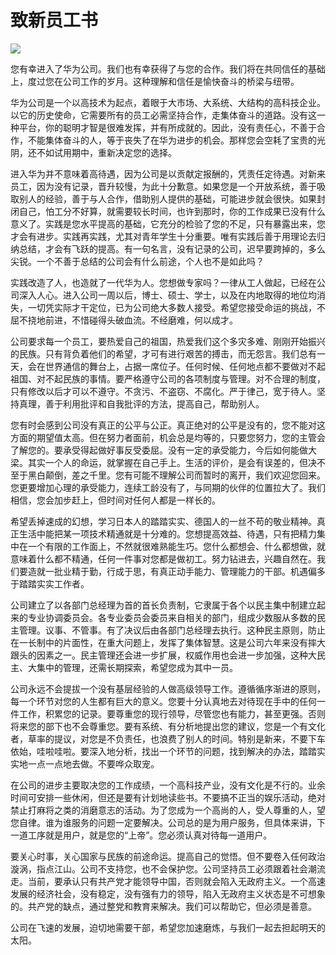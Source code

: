 # 致新员工书
<img class="pv" src="https://api.visitor.plantree.me/visitor-badge/pv?namespace=plantree.me&key=renzhengfei-speeches/致新员工书.md">



您有幸进入了华为公司。我们也有幸获得了与您的合作。我们将在共同信任的基础上，度过您在公司工作的岁月。这种理解和信任是愉快奋斗的桥梁与纽带。

华为公司是一个以高技术为起点，着眼于大市场、大系统、大结构的高科技企业。以它的历史使命，它需要所有的员工必需坚持合作，走集体奋斗的道路。没有这一种平台，你的聪明才智是很难发挥，并有所成就的。因此，没有责任心，不善于合作，不能集体奋斗的人，等于丧失了在华为进步的机会。那样您会空耗了宝贵的光阴，还不如试用期中，重新决定您的选择。

进入华为并不意味着高待遇，因为公司是以贡献定报酬的，凭责任定待遇。对新来员工，因为没有记录，晋升较慢，为此十分歉意。如果您是一个开放系统，善于吸取别人的经验，善于与人合作，借助别人提供的基础，可能进步就会很快。如果封闭自己，怕工分不好算，就需要较长时间，也许到那时，你的工作成果已没有什么意义了。实践是您水平提高的基础，它充分的检验了您的不足，只有暴露出来，您才会有进步。实践再实践，尤其对青年学生十分重要。唯有实践后善于用理论去归纳总结，才会有飞跃的提高。有一句名言，没有记录的公司，迟早要跨掉的，多么尖锐。一个不善于总结的公司会有什么前途，个人也不是如此吗？

实践改造了人，也造就了一代华为人。您想做专家吗？一律从工人做起，已经在公司深入人心。进入公司一周以后，博士、硕士、学士，以及在内地取得的地位均消失，一切凭实际才干定位，已为公司绝大多数人接受。希望您接受命运的挑战，不屈不挠地前进，不惜碰得头破血流。不经磨难，何以成才。

公司要求每一个员工，要热爱自己的祖国，热爱我们这个多灾多难、刚刚开始振兴的民族。只有背负着他们的希望，才可有进行艰苦的搏击，而无怨言。我们总有一天，会在世界通信的舞台上，占据一席位子。任何时候、任何地点都不要做对不起祖国、对不起民族的事情。要严格遵守公司的各项制度与管理。对不合理的制度，只有修改以后才可以不遵守。不贪污、不盗窃、不腐化。严于律己，宽于待人。坚持真理，善于利用批评和自我批评的方法，提高自己，帮助别人。

您有时会感到公司没有真正的公平与公正。真正绝对的公平是没有的，您不能对这方面的期望值太高。但在努力者面前，机会总是均等的，只要您努力，您的主管会了解您的。要承受得起做好事反受委屈。没有一定的承受能力，今后如何能做大梁。其实一个人的命运，就掌握在自己手上。生活的评价，是会有误差的，但决不至于黑白颠倒，差之千里。您有可能不理解公司而暂时的离开，我们欢迎您回来。您更要增加心理的承受能力，连续工龄没有了，与同期的伙伴的位置拉大了。我们相信，您会加步赶上，但时间对任何人都是一样长的。

希望丢掉速成的幻想，学习日本人的踏踏实实、德国人的一丝不苟的敬业精神。真正生活中能把某一项技术精通就是十分难的。您想提高效益、待遇，只有把精力集中在一个有限的工作面上，不然就很难熟能生巧。您什么都想会、什么都想做，就意味着什么都不精通，任何一件事对您都是做初工。努力钻进去，兴趣自然在。我们要造就一批业精于勤，行成于思，有真正动手能力、管理能力的干部。机遇偏多于踏踏实实工作者。

公司建立了以各部门总经理为首的首长负责制，它隶属于各个以民主集中制建立起来的专业协调委员会。各专业委员会委员来自相关的部门，组成少数服从多数的民主管理。议事、不管事。有了决议后由各部门总经理去执行。这种民主原则，防止在一长制中的片面性，在重大问题上，发挥了集体智慧。这是公司六年来没有摔大跟头的因素之一。民主管理还会进一步扩展，权威作用也会进一步加强，这种大民主、大集中的管理，还需长期探索，希望您成为其中一员。

公司永远不会提拔一个没有基层经验的人做高级领导工作。遵循循序渐进的原则，每一个环节对您的人生都有巨大的意义。您要十分认真地去对待现在手中的任何一件工作，积累您的记录。要尊重您的现行领导，尽管您也有能力，甚至更强。否则将来您的部下也不会尊重您。要有系统、有分析地提出您的建议，您是一个有文化者，草率的提议，对您是不负责任，也浪费了别人的时间。特别是新来，不要下车依始，哇啦哇啦。要深入地分析，找出一个环节的问题，找到解决的办法，踏踏实实地一点一点地去做。不要哗众取宠。

在公司的进步主要取决您的工作成绩，一个高科技产业，没有文化是不行的。业余时间可安排一些休闲，但还是要有计划地读些书。不要搞不正当的娱乐活动，绝对禁止打麻将之类的消磨意志的活动。为了您成为一个高尚的人，受人尊重的人，望您自律。谁为谁服务的问题一定要解决。公司总的是为用户服务，但具体来讲，下一道工序就是用户，就是您的“上帝”。您必须认真对待每一道用户。

要关心时事，关心国家与民族的前途命运。提高自己的觉悟。但不要卷入任何政治漩涡，指点江山。公司不支持您，也不会保护您。公司坚持员工必须跟着社会潮流走。当前，要承认只有共产党才能领导中国，否则就会陷入无政府主义。一个高速发展的经济社会，没有稳定，没有强有力的领导，陷入无政府主义状态是不可想象的。共产党的缺点，通过整党和教育来解决。我们可以帮助它，但必须是善意。

公司在飞速的发展，迫切地需要干部，希望您加速磨炼，与我们一起去担起明天的太阳。
